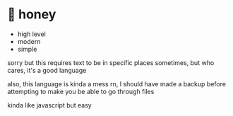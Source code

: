 # 🐝 honey

* high level
* modern
* simple

sorry but this requires text to be in specific places sometimes, but who cares, it's a good language

also, this language is kinda a mess rn, I should have made a backup before attempting to make you be able to go through files

kinda like javascript but easy
